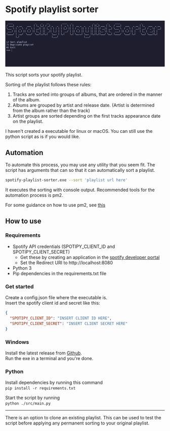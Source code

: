 # Spotify playlist sorter

![image](./github/my-spotify-playlist-sorter.png)

This script sorts your spotify playlist.

Sorting of the playlist follows these rules:

1. Tracks are sorted into groups of albums, that are ordered in the manner of the album.
2. Albums are grouped by artist and release date. (Artist is determined from the album rather than the track)
3. Artist groups are sorted depending on the first tracks appearance date on the playlist.

I haven't created a executable for linux or macOS.
You can still use the python script as is if you would like.

## Automation

To automate this process, you may use any utility that you seem fit.
The script has arguments that can so that it can automatically sort a playlist.

```bash
spotify-playlist-sorter.exe --sort 'playlist url here'
```

It executes the sorting with console output.
Recommended tools for the automation process is pm2.

For some guidance on how to use pm2, see [this](https://pm2.keymetrics.io/docs/usage/quick-start/)

## How to use

### Requirements

- Spotify API credentials (SPOTIPY_CLIENT_ID and SPOTIPY_CLIENT_SECRET) 
  - Get these by creating an application in the [spotify developer portal](https://developer.spotify.com/dashboard/applications)
  - Set the Redirect URI to http://localhost:8080
- Python 3
- Pip dependencies in the requirements.txt file

### Get started

Create a config.json file where the executable is.  
Insert the spotify client id and secret like this:

```json
{
  "SPOTIPY_CLIENT_ID": "INSERT CLIENT ID HERE",
  "SPOTIPY_CLIENT_SECRET": "INSERT CLIENT SECRET HERE"
}
```

### Windows

Install the latest release from [Github](https://github.com/ItsOnlyGame/my-spotify-playlist-sorter/releases).  
Run the exe in a terminal and you're done.

### Python

Install dependencies by running this command  
<code>pip install -r requirements.txt</code>

Start the script by running  
<code>python ./src/main.py</code>

---

There is an option to clone an existing playlist. This can be used to test the script before applying any permanent sorting to your original playlist.